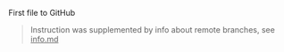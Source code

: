 First file to GitHub

>Instruction was supplemented by info about remote branches, see <ins>info.md</ins>